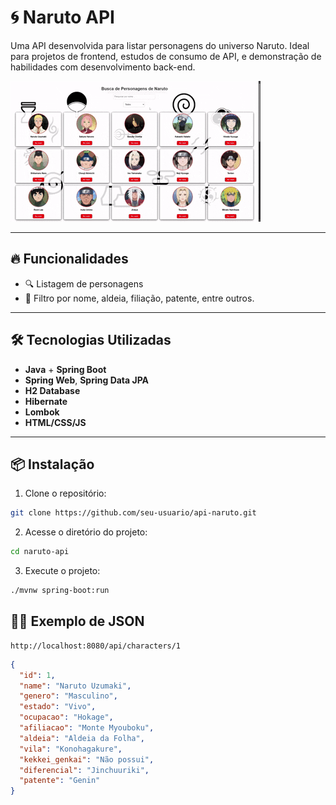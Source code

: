 # 🌀 Naruto API

Uma API desenvolvida para listar personagens do universo Naruto. Ideal para projetos de frontend, estudos de consumo de API, e demonstração de habilidades com desenvolvimento back-end.

![Screenshot da página inicial](./src/main/resources/static/imgs/naruto.gif)

---

## 🔥 Funcionalidades

- 🔍 Listagem de personagens
- 🧵 Filtro por nome, aldeia, filiação, patente, entre outros.

---

## 🛠️ Tecnologias Utilizadas

- **Java** + **Spring Boot**
- **Spring Web**, **Spring Data JPA**
- **H2 Database**
- **Hibernate**
- **Lombok**
- **HTML/CSS/JS**

---

## 📦 Instalação

1. Clone o repositório:
```bash
git clone https://github.com/seu-usuario/api-naruto.git
```
2. Acesse o diretório do projeto:
```bash
cd naruto-api
```
3. Execute o projeto:
```bash
./mvnw spring-boot:run
```

## 🧙‍♂️ Exemplo de JSON
```url
http://localhost:8080/api/characters/1
```
```json
{
  "id": 1,
  "name": "Naruto Uzumaki",
  "genero": "Masculino",
  "estado": "Vivo",
  "ocupacao": "Hokage",
  "afiliacao": "Monte Myouboku",
  "aldeia": "Aldeia da Folha",
  "vila": "Konohagakure",
  "kekkei_genkai": "Não possui",
  "diferencial": "Jinchuuriki",
  "patente": "Genin"
}
```



